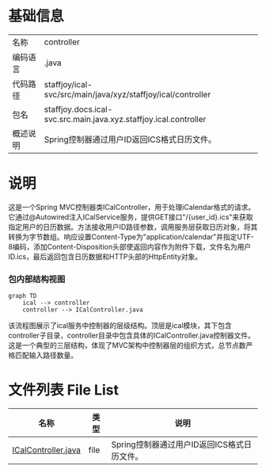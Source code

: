 # 基础信息

|      |      |
|------|------|
| 名称 | controller |
| 编码语言 | .java |
| 代码路径 | staffjoy/ical-svc/src/main/java/xyz/staffjoy/ical/controller |
| 包名 | staffjoy.docs.ical-svc.src.main.java.xyz.staffjoy.ical.controller |
| 概述说明 | Spring控制器通过用户ID返回ICS格式日历文件。 |

# 说明

这是一个Spring MVC控制器类ICalController，用于处理iCalendar格式的请求。它通过@Autowired注入ICalService服务，提供GET接口"/{user_id}.ics"来获取指定用户的日历数据。方法接收用户ID路径参数，调用服务层获取日历对象，将其转换为字节数组。响应设置Content-Type为"application/calendar"并指定UTF-8编码，添加Content-Disposition头部使返回内容作为附件下载，文件名为用户ID.ics，最后返回包含日历数据和HTTP头部的HttpEntity对象。


### 包内部结构视图

```mermaid
graph TD
    ical --> controller
    controller --> ICalController.java
```

该流程图展示了ical服务中控制器的层级结构。顶层是ical模块，其下包含controller子目录，controller目录中包含具体的ICalController.java控制器文件。这是一个典型的三层结构，体现了MVC架构中控制器层的组织方式，总节点数严格匹配输入路径数量。

# 文件列表 File List

| 名称   | 类型  | 说明 |
|-------|------|-------------|
| [ICalController.java](ICalController.md) | file | Spring控制器通过用户ID返回ICS格式日历文件。 |


